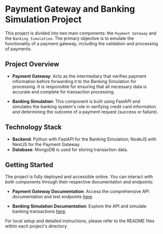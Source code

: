 # Payment Gateway and Banking Simulation Project

This project is divided into two main components: the `Payment Gateway` and the `Banking Simulation`. The primary objective is to emulate the functionality of a payment gateway, including the validation and processing of payments.

## Project Overview

- **Payment Gateway**: Acts as the intermediary that verifies payment information before forwarding it to the Banking Simulation for processing. It is responsible for ensuring that all necessary data is accurate and complete for transaction processing.

- **Banking Simulation**: This component is built using FastAPI and simulates the banking system's role in verifying credit card information and determining the outcome of a payment request (success or failure).

## Technology Stack

- **Backend**: Python with FastAPI for the Banking Simulation; NodeJS with NestJS for the Payment Gateway.
- **Database**: MongoDB is used for storing transaction data.

## Getting Started

The project is fully deployed and accessible online. You can interact with both components through their respective documentation and endpoints:

- **Payment Gateway Documentation**: Access the comprehensive API documentation and test endpoints [here](https://payment-gateway-checkout-40c94f1a7134.herokuapp.com/api/v1/docs).

- **Banking Simulation Documentation**: Explore the API and simulate banking transactions [here](https://banking-simulation-d3f095fedcaa.herokuapp.com/docs#/).

For local setup and detailed instructions, please refer to the README files within each project's directory.
